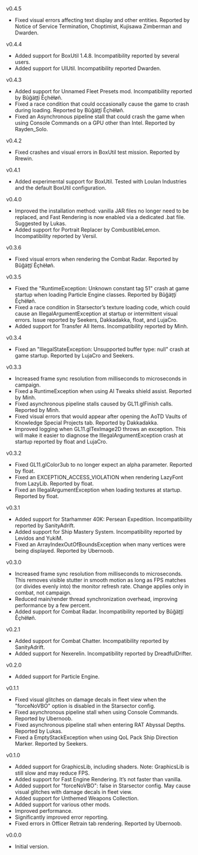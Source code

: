 v0.4.5

- Fixed visual errors affecting text display and other entities. Reported by Notice of Service Termination, Choptimist, Kujisawa Zimberman and Dwarden.

v0.4.4

- Added support for BoxUtil 1.4.8. Incompatibility reported by several users.
- Added support for UIUtil. Incompatibility reported Dwarden.

v0.4.3

- Added support for Unnamed Fleet Presets mod. Incompatibility reported by Bûğäţţï Êçhëłøñ.
- Fixed a race condition that could occasionally cause the game to crash during loading. Reported by Bûğäţţï Êçhëłøñ.
- Fixed an Asynchronous pipeline stall that could crash the game when using Console Commands on a GPU other than Intel. Reported by Rayden_Solo.

v0.4.2

- Fixed crashes and visual errors in BoxUtil test mission. Reported by Rrewin.

v0.4.1

- Added experimental support for BoxUtil. Tested with Loulan Industries and the default BoxUtil configuration.

v0.4.0

- Improved the installation method: vanilla JAR files no longer need to be replaced, and Fast Rendering is now enabled via a dedicated .bat file. Suggested by Lukas.
- Added support for Portrait Replacer by CombustibleLemon. Incompatibility reported by Versil.

v0.3.6

- Fixed visual errors when rendering the Combat Radar. Reported by Bûğäţţï Êçhëłøñ.

v0.3.5

- Fixed the "RuntimeException: Unknown constant tag 51" crash at game startup when loading Particle Engine classes. Reported by Bûğäţţï Êçhëłøñ.
- Fixed a race condition in Starsector’s texture loading code, which could cause an IllegalArgumentException at startup or intermittent visual errors. Issue reported by Seekers, Dakkadakka, float, and LujaCro.
- Added support for Transfer All Items. Incompatibility reported by Minh.

v0.3.4

- Fixed an "IllegalStateException: Unsupported buffer type: null" crash at game startup. Reported by LujaCro and Seekers.

v0.3.3

- Increased frame sync resolution from milliseconds to microseconds in campaign.
- Fixed a RuntimeException when using AI Tweaks shield assist. Reported by Minh.
- Fixed asynchronous pipeline stalls caused by GL11.glFinish calls. Reported by Minh.
- Fixed visual errors that would appear after opening the AoTD Vaults of Knowledge Special Projects tab. Reported by Dakkadakka.
- Improved logging when GL11.glTexImage2D throws an exception. This will make it easier to diagnose the IllegalArgumentException crash at startup reported by float and LujaCro.  

v0.3.2

- Fixed GL11.glColor3ub to no longer expect an alpha parameter. Reported by float.
- Fixed an EXCEPTION_ACCESS_VIOLATION when rendering LazyFont from LazyLib. Reported by float.
- Fixed an IllegalArgumentException when loading textures at startup. Reported by float.

v0.3.1

- Added support for Starhammer 40K: Persean Expedition. Incompatibility reported by SanityAdrift.
- Added support for Ship Mastery System. Incompatibility reported by Levidos and YukiM.
- Fixed an ArrayIndexOutOfBoundsException when many vertices were being displayed. Reported by Ubernoob.

v0.3.0

- Increased frame sync resolution from milliseconds to microseconds. This removes visible stutter in smooth motion as long as FPS matches (or divides evenly into) the monitor refresh rate. Change applies only in combat, not campaign.
- Reduced main/render thread synchronization overhead, improving performance by a few percent. 
- Added support for Combat Radar. Incompatibility reported by Bûğäţţï Êçhëłøñ.

v0.2.1

- Added support for Combat Chatter. Incompatibility reported by SanityAdrift.
- Added support for Nexerelin. Incompatibility reported by DreadfulDrifter.

v0.2.0

- Added support for Particle Engine.

v0.1.1

- Fixed visual glitches on damage decals in fleet view when the "forceNoVBO" option is disabled in the Starsector config.
- Fixed asynchronous pipeline stall when using Console Commands. Reported by Ubernoob.
- Fixed asynchronous pipeline stall when entering RAT Abyssal Depths. Reported by Lukas.
- Fixed a EmptyStackException when using QoL Pack Ship Direction Marker. Reported by Seekers.

v0.1.0

- Added support for GraphicsLib, including shaders. Note: GraphicsLib is still slow and may reduce FPS.
- Added support for Fast Engine Rendering. It’s not faster than vanilla.
- Added support for "forceNoVBO": false in Starsector config. May cause visual glitches with damage decals in fleet view.
- Added support for Unthemed Weapons Collection.
- Added support for various other mods.
- Improved performance.
- Significantly improved error reporting.
- Fixed errors in Officer Retrain tab rendering. Reported by Ubernoob.

v0.0.0

- Initial version.
